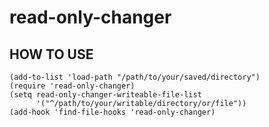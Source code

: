 read-only-changer
=================

HOW TO USE
----------

    (add-to-list 'load-path "/path/to/your/saved/directory")
    (require 'read-only-changer)
    (setq read-only-changer-writeable-file-list
          '("^/path/to/your/writable/directory/or/file"))
    (add-hook 'find-file-hooks 'read-only-changer)
